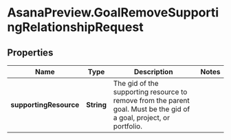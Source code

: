 # AsanaPreview.GoalRemoveSupportingRelationshipRequest

## Properties

Name | Type | Description | Notes
------------ | ------------- | ------------- | -------------
**supportingResource** | **String** | The gid of the supporting resource to remove from the parent goal. Must be the gid of a goal, project, or portfolio. | 


